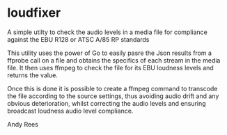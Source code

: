 loudfixer
=========

A simple utilty to check the audio levels in a media file for compliance against the EBU R128 or ATSC A/85 RP standards

This utility uses the power of Go to easily pasre the Json results from a ffprobe call on a file and obtains the specifics of each stream in the media file. It then uses ffmpeg to check the file for its EBU loudness levels and returns the value.

Once this is done it is possible to create a ffmpeg command to transcode the file according to the source settings, thus avoiding audio drift and any obvious deterioration, whilst correcting the audio levels and ensuring broadcast loudness audio level compliance.

Andy Rees
